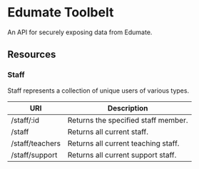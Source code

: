 # Edumate Toolbelt

An API for securely exposing data from Edumate.

## Resources

### Staff

Staff represents a collection of unique users of various types.

URI               | Description
------------------|----------------------------------------------
/staff/:id        | Returns the specified staff member.
/staff            | Returns all current staff.
/staff/teachers   | Returns all current teaching staff.
/staff/support    | Returns all current support staff.